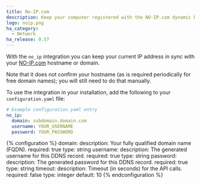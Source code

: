 ```yaml
---
title: No-IP.com
description: Keep your computer registered with the NO-IP.com dynamic DNS.
logo: noip.png
ha_category:
  - Network
ha_release: 0.57
---
```


With the `no_ip` integration you can keep your current IP address in sync with your [NO-IP.com](https://www.noip.com)  hostname or domain.  

Note that it does not confirm your hostname (as is required periodically for free domain names); you will still need to do that manually.

To use the integration in your installation, add the following to your `configuration.yaml` file:

```yaml
# Example configuration.yaml entry
no_ip:
  domain: subdomain.domain.com
  username: YOUR_USERNAME
  password: YOUR_PASSWORD
```

{% configuration %}
  domain:
    description: Your fully qualified domain name (FQDN).
    required: true
    type: string
  username:
    description: The generated username for this DDNS record.
    required: true
    type: string
  password:
    description: The generated password for this DDNS record.
    required: true
    type: string
  timeout:
    description: Timeout (in seconds) for the API calls.
    required: false
    type: integer
    default: 10
{% endconfiguration %}

